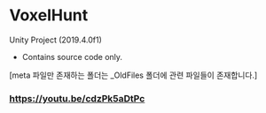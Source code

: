 # VoxelHunt
 Unity Project (2019.4.0f1)

* Contains source code only.

[meta 파일만 존재하는 폴더는 _OldFiles 폴더에 관련 파일들이 존재합니다.]

### https://youtu.be/cdzPk5aDtPc
